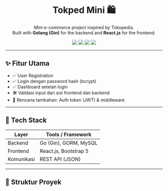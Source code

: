 <h1 align="center">Tokped Mini 🛍️</h1>

<p align="center">
  Mini e-commerce project inspired by Tokopedia.<br>
  Built with <strong>Golang (Gin)</strong> for the backend and <strong>React.js</strong> for the frontend.
</p>

<p align="center">
  <img src="https://img.shields.io/badge/status-in%20development-yellow" />
  <img src="https://img.shields.io/badge/backend-Gin-green" />
  <img src="https://img.shields.io/badge/frontend-React-blue" />
  <img src="https://img.shields.io/github/license/Ravenn19/Install_Gin-Golang-React.js" />
</p>

---

## ✨ Fitur Utama

- ✅ User Registration
- ✅ Login dengan password hash (bcrypt)
- ✅ Dashboard setelah login
- 🛠️ Validasi input dari sisi frontend dan backend
- 🔐 Rencana tambahan: Auth token (JWT) & middleware

---

## 🧰 Tech Stack

| Layer      | Tools / Framework     |
|------------|------------------------|
| Backend    | Go (Gin), GORM, MySQL |
| Frontend   | React.js, Bootstrap 5 |
| Komunikasi | REST API (JSON)       |

---

## 📁 Struktur Proyek



